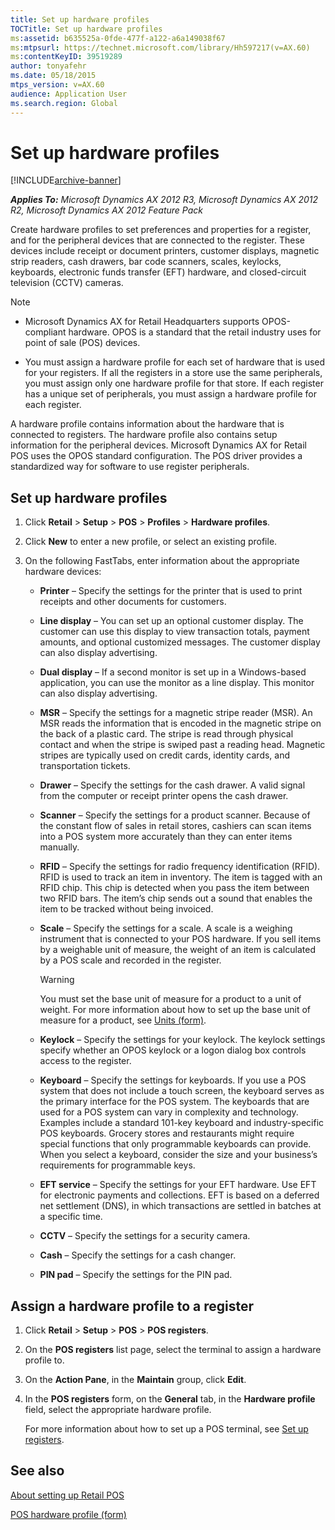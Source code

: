 ```yaml
---
title: Set up hardware profiles
TOCTitle: Set up hardware profiles
ms:assetid: b635525a-0fde-477f-a122-a6a149038f67
ms:mtpsurl: https://technet.microsoft.com/library/Hh597217(v=AX.60)
ms:contentKeyID: 39519289
author: tonyafehr
ms.date: 05/18/2015
mtps_version: v=AX.60
audience: Application User
ms.search.region: Global
---
```


# Set up hardware profiles 


[!INCLUDE[archive-banner](includes/archive-banner.md)]


_**Applies To:** Microsoft Dynamics AX 2012 R3, Microsoft Dynamics AX 2012 R2, Microsoft Dynamics AX 2012 Feature Pack_

Create hardware profiles to set preferences and properties for a register, and for the peripheral devices that are connected to the register. These devices include receipt or document printers, customer displays, magnetic strip readers, cash drawers, bar code scanners, scales, keylocks, keyboards, electronic funds transfer (EFT) hardware, and closed-circuit television (CCTV) cameras.


> [!NOTE]
> <UL>
> <LI>
> <P>Microsoft Dynamics AX for Retail Headquarters supports OPOS-compliant hardware. OPOS is a standard that the retail industry uses for point of sale (POS) devices.</P>
> <LI>
> <P>You must assign a hardware profile for each set of hardware that is used for your registers. If all the registers in a store use the same peripherals, you must assign only one hardware profile for that store. If each register has a unique set of peripherals, you must assign a hardware profile for each register.</P></LI></UL>



A hardware profile contains information about the hardware that is connected to registers. The hardware profile also contains setup information for the peripheral devices. Microsoft Dynamics AX for Retail POS uses the OPOS standard configuration. The POS driver provides a standardized way for software to use register peripherals.

## Set up hardware profiles

1.  Click **Retail** \> **Setup** \> **POS** \> **Profiles** \> **Hardware profiles**.

2.  Click **New** to enter a new profile, or select an existing profile.

3.  On the following FastTabs, enter information about the appropriate hardware devices:
    
      - **Printer** – Specify the settings for the printer that is used to print receipts and other documents for customers.
    
      - **Line display** – You can set up an optional customer display. The customer can use this display to view transaction totals, payment amounts, and optional customized messages. The customer display can also display advertising.
    
      - **Dual display** – If a second monitor is set up in a Windows-based application, you can use the monitor as a line display. This monitor can also display advertising.
    
      - **MSR** – Specify the settings for a magnetic stripe reader (MSR). An MSR reads the information that is encoded in the magnetic stripe on the back of a plastic card. The stripe is read through physical contact and when the stripe is swiped past a reading head. Magnetic stripes are typically used on credit cards, identity cards, and transportation tickets.
    
      - **Drawer** – Specify the settings for the cash drawer. A valid signal from the computer or receipt printer opens the cash drawer.
    
      - **Scanner** – Specify the settings for a product scanner. Because of the constant flow of sales in retail stores, cashiers can scan items into a POS system more accurately than they can enter items manually.
    
      - **RFID** – Specify the settings for radio frequency identification (RFID). RFID is used to track an item in inventory. The item is tagged with an RFID chip. This chip is detected when you pass the item between two RFID bars. The item’s chip sends out a sound that enables the item to be tracked without being invoiced.
    
      - **Scale** – Specify the settings for a scale. A scale is a weighing instrument that is connected to your POS hardware. If you sell items by a weighable unit of measure, the weight of an item is calculated by a POS scale and recorded in the register.
        

        > [!WARNING]
        > <P>You must set the base unit of measure for a product to a unit of weight. For more information about how to set up the base unit of measure for a product, see <A href="https://technet.microsoft.com/library/hh209233(v=ax.60)">Units (form)</A>.</P>

    
      - **Keylock** – Specify the settings for your keylock. The keylock settings specify whether an OPOS keylock or a logon dialog box controls access to the register.
    
      - **Keyboard** – Specify the settings for keyboards. If you use a POS system that does not include a touch screen, the keyboard serves as the primary interface for the POS system. The keyboards that are used for a POS system can vary in complexity and technology. Examples include a standard 101-key keyboard and industry-specific POS keyboards. Grocery stores and restaurants might require special functions that only programmable keyboards can provide. When you select a keyboard, consider the size and your business’s requirements for programmable keys.
    
      - **EFT service** – Specify the settings for your EFT hardware. Use EFT for electronic payments and collections. EFT is based on a deferred net settlement (DNS), in which transactions are settled in batches at a specific time.
    
      - **CCTV** – Specify the settings for a security camera.
    
      - **Cash** – Specify the settings for a cash changer.
    
      - **PIN pad** – Specify the settings for the PIN pad.

## Assign a hardware profile to a register

1.  Click **Retail** \> **Setup** \> **POS** \> **POS registers**.

2.  On the **POS registers** list page, select the terminal to assign a hardware profile to.

3.  On the **Action Pane**, in the **Maintain** group, click **Edit**.

4.  In the **POS registers** form, on the **General** tab, in the **Hardware profile** field, select the appropriate hardware profile.
    
    For more information about how to set up a POS terminal, see [Set up registers](set-up-registers.md).

## See also

[About setting up Retail POS](about-setting-up-retail-pos.md)

[POS hardware profile (form)](https://technet.microsoft.com/library/hh580636\(v=ax.60\))

  


